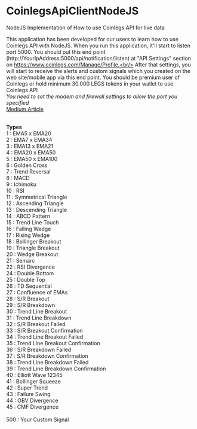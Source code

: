 # CoinlegsApiClientNodeJS
NodeJS Implementation of How to use Coinlegs API for live data

This application has been developed for our users to learn how to use Coinlegs API with NodeJS. When you run this application, it'll start to listen port 5000. 
You should put this end point (http://YourIpAddress:5000/api/notification/listen) at "API Settings" section on https://www.coinlegs.com/Manage/Profile.<br/>
After that settings, you will start to receive the alerts and custom signals which you created on the web site/mobile app via this end point. 
You should be premium user of Coinlegs or hold minimum 30.000 LEGS tokens in your wallet to use Coinlegs API
<br/>
<i>You need to set the modem and firewall settings to allow the port you specified</i>
<br/>
<a href='https://medium.com/@coinlegs/coinlegs-api-216cbd1978a4' target='_blank'>Medium Article</a>

<br />
<b>Types</b>
<br />
1 : EMA5 x EMA20
<br />
2 : EMA7 x EMA34
<br />
3 : EMA13 x EMA21
<br />
4 : EMA20 x EMA50
<br />
5 : EMA50 x EMA100
<br />
6 : Golden Cross
<br />
7 : Trend Reversal
<br />
8 : MACD
<br />
9 : Ichimoku
<br />
10 : RSI
<br />
11 : Symmetrical Triangle
<br />
12 : Ascending Triangle
<br />
13 : Descending Triangle
<br />
14 : ABCD Pattern
<br />
15 : Trend Line Touch
<br />
16 : Falling Wedge
<br />
17 : Rising Wedge
<br />
18 : Bollinger Breakout
<br />
19 : Triangle Breakout
<br />
20 : Wedge Breakout
<br />
21 : Semarc
<br />
22 : RSI Divergence
<br />
24 : Double Bottom
<br />
25 : Double Top
<br />
26 : TD Sequential
<br />
27 : Confluence of EMAs
<br />
28 : S/R Breakout
<br />
29 : S/R Breakdown
<br />
30 : Trend Line Breakout
<br />
31 : Trend Line Breakdown
<br />
32 : S/R Breakout Failed
<br />
33 : S/R Breakout Confirmation
<br />
34 : Trend Line Breakout Failed
<br />
35 : Trend Line Breakout Confirmation
<br />
36 : S/R Breakdown Failed
<br />
37 : S/R Breakdown Confirmation
<br />
38 : Trend Line Breakdown Failed
<br />
39 : Trend Line Breakdown Confirmation
<br />
40 : Elliott Wave 12345
<br />
41 : Bollinger Squeeze
<br />
42 : Super Trend
<br />
43 : Failure Swing
<br />
44 : OBV Divergence
<br />
45 : CMF Divergence
<br />
<br />
500 : Your Custom Signal
